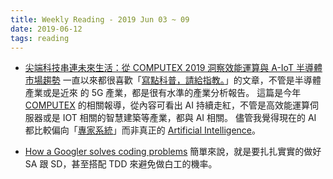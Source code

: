 ```yaml
---
title: Weekly Reading - 2019 Jun 03 ~ 09
date: 2019-06-12
tags: reading
---
```



* [尖端科技串連未來生活：從 COMPUTEX 2019 洞察效能運算與 A-IoT 半導體市場趨勢](https://kopu.chat/2019/05/30/computex2019_lynn_visit/)
一直以來都很喜歡「[寫點科普，請給指教。](https://kopu.chat/)」的文章，不管是半導體產業或是近來 的 5G 產業，都是很有水準的產業分析報告。 這篇是今年 [COMPUTEX](https://www.computextaipei.com.tw/) 的相關報導，從內容可看出 AI 持續走紅，不管是高效能運算伺服器或是 IOT 相關的智慧建築等產業，都與 AI 相關。 儘管我覺得現在的 AI 都比較偏向「[專家系統](https://en.wikipedia.org/wiki/Expert_system)」而非真正的 [Artificial Intelligence](https://en.wikipedia.org/wiki/Artificial_intelligence)。

* [How a Googler solves coding problems](https://blog.usejournal.com/how-a-googler-solves-coding-problems-ec5d59e73ec5)
簡單來說，就是要扎扎實實的做好 SA 跟 SD，甚至搭配 TDD 來避免做白工的機率。
